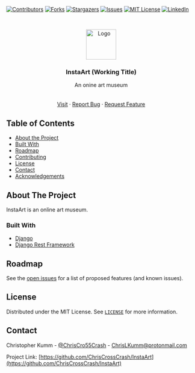 <!--
*** To avoid retyping too much info. Do a search and replace for the following:
*** ChrisCrossCrash, InstaArt, ChrisCro55Crash, ChrisLKumm@protonmail.com
-->

<!-- PROJECT SHIELDS -->
[![Contributors][contributors-shield]][contributors-url]
[![Forks][forks-shield]][forks-url]
[![Stargazers][stars-shield]][stars-url]
[![Issues][issues-shield]][issues-url]
[![MIT License][license-shield]][license-url]
[![LinkedIn][linkedin-shield]][linkedin-url]


<!-- PROJECT LOGO -->
<br />
<p align="center">
  <a href="https://github.com/ChrisCrossCrash/InstaArt">
    <img src="https://picsum.photos/80" alt="Logo" width="80" height="80">
  </a>

  <h3 align="center">InstaArt (Working Title)</h3>

  <p align="center">
    An onine art museum
    <br />
    <br />
    <br />
    <a href="https://github.com/ChrisCrossCrash/InstaArt">Visit</a>
    ·
    <a href="https://github.com/ChrisCrossCrash/InstaArt/issues">Report Bug</a>
    ·
    <a href="https://github.com/ChrisCrossCrash/InstaArt/issues">Request Feature</a>
  </p>
</p>


## Table of Contents

* [About the Project](#about-the-project)
* [Built With](#built-with)
* [Roadmap](#roadmap)
* [Contributing](#contributing)
* [License](#license)
* [Contact](#contact)
* [Acknowledgements](#acknowledgements)


## About The Project

InstaArt is an online art museum.

### Built With

* [Django](https://github.com/django/django)
* [Django Rest Framework](https://github.com/encode/django-rest-framework)


<!-- ROADMAP -->
## Roadmap

See the [open issues](https://github.com/ChrisCrossCrash/InstaArt/issues) for a list of proposed features (and known issues).


<!-- LICENSE -->
## License

Distributed under the MIT License. See [`LICENSE`](/LICENSE) for more information.


<!-- CONTACT -->
## Contact

Christopher Kumm - [@ChrisCro55Crash](https://twitter.com/ChrisCro55Crash) - [ChrisLKumm@protonmail.com](mailto:ChrisLKumm@protonmail.com)

Project Link: [https://github.com/ChrisCrossCrash/InstaArt](https://github.com/ChrisCrossCrash/InstaArt)


<!-- MARKDOWN LINKS & IMAGES -->
<!-- https://www.markdownguide.org/basic-syntax/#reference-style-links -->
[contributors-shield]: https://img.shields.io/github/contributors/ChrisCrossCrash/InstaArt.svg?style=flat-square
[contributors-url]: https://github.com/ChrisCrossCrash/InstaArt/graphs/contributors
[forks-shield]: https://img.shields.io/github/forks/ChrisCrossCrash/InstaArt.svg?style=flat-square
[forks-url]: https://github.com/ChrisCrossCrash/InstaArt/network/members
[stars-shield]: https://img.shields.io/github/stars/ChrisCrossCrash/InstaArt.svg?style=flat-square
[stars-url]: https://github.com/ChrisCrossCrash/InstaArt/stargazers
[issues-shield]: https://img.shields.io/github/issues/ChrisCrossCrash/InstaArt.svg?style=flat-square
[issues-url]: https://github.com/ChrisCrossCrash/InstaArt/issues
[license-shield]: https://img.shields.io/github/license/ChrisCrossCrash/InstaArt.svg?style=flat-square
[license-url]: https://github.com/ChrisCrossCrash/InstaArt/blob/master/LICENSE
[linkedin-shield]: https://img.shields.io/badge/-LinkedIn-black.svg?style=flat-square&logo=linkedin&colorB=555
[linkedin-url]: https://www.linkedin.com/in/christopher-kumm-878772123/
[product-screenshot]: images/screenshot.png
